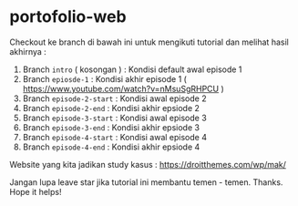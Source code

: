 # portofolio-web

Checkout ke branch di bawah ini untuk mengikuti tutorial dan melihat hasil akhirnya :
1. Branch `intro` ( kosongan ) : Kondisi default awal episode 1
2. Branch `epiosde-1` : Kondisi akhir episode 1 ( https://www.youtube.com/watch?v=nMsuSgRHPCU )
3. Branch `episode-2-start` : Kondisi awal episode 2
4. Branch `episode-2-end` : Kondisi akhir epsiode 2
3. Branch `episode-3-start` : Kondisi awal episode 3
4. Branch `episode-3-end` : Kondisi akhir epsiode 3
5. Branch `episode-4-start` : Kondisi awal episode 4
6. Branch `episode-4-end` : Kondisi akhir epsiode 4

Website yang kita jadikan study kasus : https://droitthemes.com/wp/mak/

Jangan lupa leave star jika tutorial ini membantu temen - temen. Thanks. Hope it helps!
